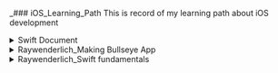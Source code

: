 _### iOS_Learning_Path
This is record of my learning path about iOS development

<details>
    <summary>Swift Document</summary>
</details>

<details>
    <summary>Raywenderlich_Making Bullseye App</summary>
    14th Oct 

Slider: 
  init<V>(value: Binding<V>...blabla)
  
   What is Binding<V>? Store state and use
  
     Bind: A property wrapper type that can read and write a value owned by a source of truth.
     ref) https://developer.apple.com/documentation/swiftui/binding
  
   Why use constant when we need to show example? It returns Binding<Value>
  
      Constant: static func constant(_ value: Value) -> Binding<Value>

15th Oct
  
  Padding:
   func padding(_ length: CGFloat) -> some View
  
  

16th Oct
  
  Rounded:
   func rounded() -> Double
  
17th Oct
  
  Text: 
    Text("String")
  
18th Oct
  
  abs():
    func abs<T>(_ x: T) -> T where T : Comparable, T : SignedNumeric
  
19th Oct
  
  padding():
    func padding(_ length: CGFloat) -> some View
  
      Return Value A view that pads this view by the amount you specify. 
  
      Order is matter.
</details>


<details>
    <summary>Raywenderlich_Swift fundamentals</summary>
    <details>
    <summary>More Collections</summary>
Introduction
        
Creating & Populating Dictionaries
        
Accessing & Working with Dictionaries
        
Challenge: Dictionaries
        
Working with Sets
        
Challenge: Sets
        
Conclusion
        
</details>
    
